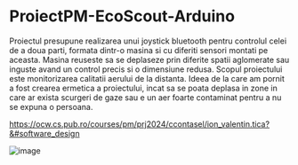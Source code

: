 # ProiectPM-EcoScout-Arduino
Proiectul presupune realizarea unui joystick bluetooth pentru controlul celei de a doua parti, formata dintr-o masina si cu diferiti sensori montati pe aceasta.
Masina reuseste sa se deplaseze prin diferite spatii aglomerate sau inguste avand un control precis si o dimensiune redusa.
Scopul proiectului este monitorizarea calitatii aerului de la distanta.
Ideea de la care am pornit a fost crearea ermetica a proiectului, incat sa se poata deplasa in zone in care ar exista scurgeri de gaze sau e un aer foarte contaminat pentru a nu se expuna o persoana.

https://ocw.cs.pub.ro/courses/pm/prj2024/ccontasel/ion_valentin.tica?&#software_design

![image](https://github.com/Vali1103/ProiectPM-EcoScout-Arduino/assets/118564477/613f1345-9c36-41d6-b0fb-36451fbcc0e3)
